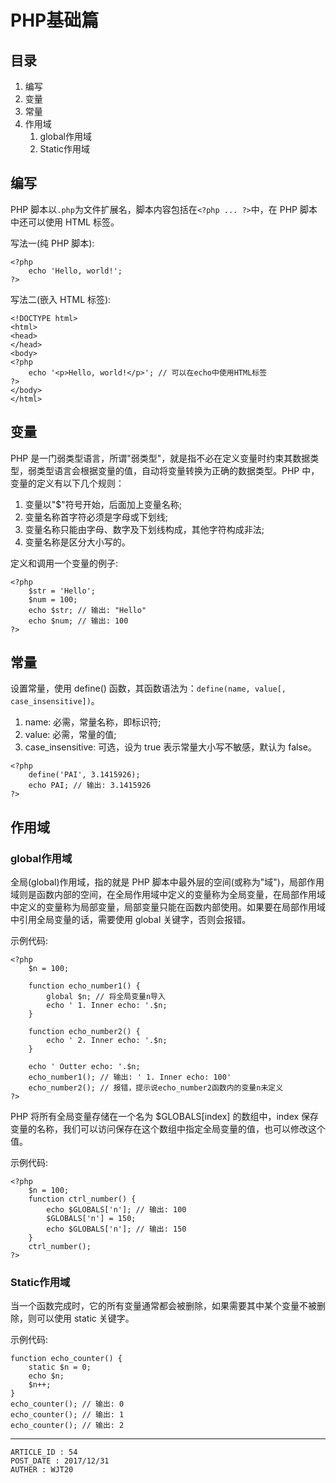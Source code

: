 
# PHP基础篇 #

## 目录 ##

1. 编写
2. 变量
3. 常量
4. 作用域
    1. global作用域
    2. Static作用域

## 编写 ##

PHP 脚本以`.php`为文件扩展名，脚本内容包括在`<?php ... ?>`中，在 PHP 脚本中还可以使用 HTML 标签。

写法一(纯 PHP 脚本):

```
<?php
    echo 'Hello, world!';
?>
```

写法二(嵌入 HTML 标签):

```
<!DOCTYPE html>
<html>
<head>
</head>
<body>
<?php
    echo '<p>Hello, world!</p>'; // 可以在echo中使用HTML标签
?>
</body>
</html>
```

## 变量 ##

PHP 是一门弱类型语言，所谓"弱类型"，就是指不必在定义变量时约束其数据类型，弱类型语言会根据变量的值，自动将变量转换为正确的数据类型。PHP 中，变量的定义有以下几个规则：

1. 变量以"$"符号开始，后面加上变量名称;
2. 变量名称首字符必须是字母或下划线;
3. 变量名称只能由字母、数字及下划线构成，其他字符构成非法;
4. 变量名称是区分大小写的。

定义和调用一个变量的例子:

```
<?php
    $str = 'Hello';
    $num = 100;
    echo $str; // 输出: "Hello"
    echo $num; // 输出: 100
?>
```

## 常量 ##

设置常量，使用 define() 函数，其函数语法为：`define(name, value[, case_insensitive])`。

1. name: 必需，常量名称，即标识符;
2. value: 必需，常量的值;
3. case_insensitive: 可选，设为 true 表示常量大小写不敏感，默认为 false。

```
<?php
    define('PAI', 3.1415926);
    echo PAI; // 输出: 3.1415926
?>
```

## 作用域 ##

### global作用域 ###

全局(global)作用域，指的就是 PHP 脚本中最外层的空间(或称为"域")，局部作用域则是函数内部的空间，在全局作用域中定义的变量称为全局变量，在局部作用域中定义的变量称为局部变量，局部变量只能在函数内部使用。如果要在局部作用域中引用全局变量的话，需要使用 global 关键字，否则会报错。

示例代码:

```
<?php
    $n = 100;

    function echo_number1() {
        global $n; // 将全局变量n导入
        echo ' 1. Inner echo: '.$n;
    }

    function echo_number2() {
        echo ' 2. Inner echo: '.$n;
    }

    echo ' Outter echo: '.$n;
    echo_number1(); // 输出: ' 1. Inner echo: 100'
    echo_number2(); // 报错，提示说echo_number2函数内的变量n未定义
?>
```

PHP 将所有全局变量存储在一个名为 $GLOBALS[index] 的数组中，index 保存变量的名称，我们可以访问保存在这个数组中指定全局变量的值，也可以修改这个值。

示例代码:

```
<?php
    $n = 100;
    function ctrl_number() {
        echo $GLOBALS['n']; // 输出: 100
        $GLOBALS['n'] = 150;
        echo $GLOBALS['n']; // 输出: 150
    }
    ctrl_number();
?>
```

### Static作用域 ###

当一个函数完成时，它的所有变量通常都会被删除，如果需要其中某个变量不被删除，则可以使用 static 关键字。

示例代码:

```
function echo_counter() {
    static $n = 0;
    echo $n;
    $n++;
}
echo_counter(); // 输出: 0
echo_counter(); // 输出: 1
echo_counter(); // 输出: 2
```

---

```
ARTICLE_ID : 54
POST_DATE : 2017/12/31
AUTHER : WJT20
```
